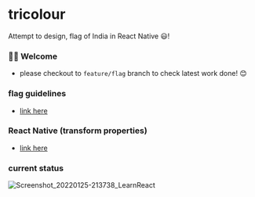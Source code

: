 # tricolour
Attempt to design, flag of India in React Native 😃!


### 👋🏻 Welcome 

- please checkout to `feature/flag` branch to check latest work done! 😊

### flag guidelines
- [link here](https://en.wikipedia.org/wiki/Flag_of_India)

### React Native (transform properties)
- [link here](https://reactnative.dev/docs/transforms)

### current status
![Screenshot_20220125-213738_LearnReact](https://user-images.githubusercontent.com/41970756/151029665-1ebd8938-f224-4401-ab8c-203b3a405f7a.jpg)
